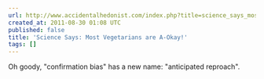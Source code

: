 ```yaml
---
url: http://www.accidentalhedonist.com/index.php?title=science_says_most_vegetarians_are_a_okay&more=1&c=1&tb=1&pb=1
created_at: 2011-08-30 01:08 UTC
published: false
title: 'Science Says: Most Vegetarians are A-Okay!'
tags: []
---
```


Oh goody, "confirmation bias" has a new name: "anticipated reproach".
